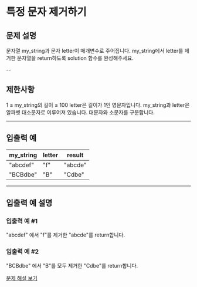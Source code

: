 # 특정 문자 제거하기

## 문제 설명
문자열 my_string과 문자 letter이 매개변수로 주어집니다. my_string에서 letter를 제거한 문자열을 return하도록 solution 함수를 완성해주세요.

--

## 제한사항
1 ≤ my_string의 길이 ≤ 100
letter은 길이가 1인 영문자입니다.
my_string과 letter은 알파벳 대소문자로 이루어져 있습니다.
대문자와 소문자를 구분합니다.

---

## 입출력 예
| my_string | letter | result  |
|-----------|--------|---------|
| "abcdef"  | "f"    | "abcde" |
| "BCBdbe"  | "B"    | "Cdbe"  |

---

## 입출력 예 설명

### 입출력 예 #1
"abcdef" 에서 "f"를 제거한 "abcde"를 return합니다.

### 입출력 예 #2
"BCBdbe" 에서 "B"를 모두 제거한 "Cdbe"를 return합니다.

[문제 해설 보기](./문제해설.md)
